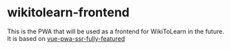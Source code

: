 # wikitolearn-frontend

This is the PWA that will be used as a frontend for WikiToLearn in the future. It is based on [vue-pwa-ssr-fully-featured](https://github.com/crisbal/vue-webpack-ssr-fully-featured)

